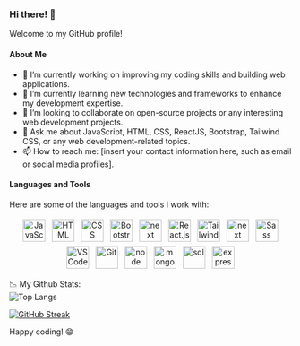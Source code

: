### Hi there! 👋

Welcome to my GitHub profile! 

#### About Me
- 🔭 I’m currently working on improving my coding skills and building web applications.
- 🌱 I’m currently learning new technologies and frameworks to enhance my development expertise.
- 👯 I’m looking to collaborate on open-source projects or any interesting web development projects.
- 💬 Ask me about JavaScript, HTML, CSS, ReactJS, Bootstrap, Tailwind CSS, or any web development-related topics.
- 📫 How to reach me: [insert your contact information here, such as email or social media profiles].


#### Languages and Tools
Here are some of the languages and tools I work with:

<p align="center">
  <img src="https://www.freepnglogos.com/uploads/javascript-png/javascript-vector-logo-yellow-png-transparent-javascript-vector-12.png" alt="JavaScript" height="40" style="vertical-align:top; margin:4px">
  <img src="https://cdn-icons-png.flaticon.com/512/732/732212.png" alt="HTML" height="40" style="vertical-align:top; margin:4px">
  <img src="https://www.skillreactor.io/css.png" alt="CSS" height="40" style="vertical-align:top; margin:4px">
  <img src="https://upload.wikimedia.org/wikipedia/commons/thumb/b/b2/Bootstrap_logo.svg/1200px-Bootstrap_logo.svg.png" alt="Bootstrap" height="40" style="vertical-align:top; margin:4px">
  <img src="https://cdn4.iconfinder.com/data/icons/google-i-o-2016/512/google_firebase-2-512.png" alt="next" height="40" style="vertical-align:top; margin:4px">
  <img src="https://upload.wikimedia.org/wikipedia/commons/thumb/a/a7/React-icon.svg/2300px-React-icon.svg.png" alt="React.js" height="40" style="vertical-align:top; margin:4px">
  <img src="https://upload.wikimedia.org/wikipedia/commons/thumb/d/d5/Tailwind_CSS_Logo.svg/2048px-Tailwind_CSS_Logo.svg.png" alt="Tailwind CSS" height="40" style="vertical-align:top; margin:4px">
  <img src="https://www.datocms-assets.com/75941/1657707878-nextjs_logo.png" alt="next" height="40" style="vertical-align:top; margin:4px">
  <img src="https://upload.wikimedia.org/wikipedia/commons/thumb/9/96/Sass_Logo_Color.svg/1280px-Sass_Logo_Color.svg.png" alt="Sass" height="40" style="vertical-align:top; margin:4px">
  <img src="https://upload.wikimedia.org/wikipedia/commons/thumb/9/9a/Visual_Studio_Code_1.35_icon.svg/2048px-Visual_Studio_Code_1.35_icon.svg.png" alt="VS Code" height="40" style="vertical-align:top; margin:4px">
  <img src="https://git-scm.com/images/logos/downloads/Git-Icon-1788C.png" alt="Git" height="40" style="vertical-align:top; margin:4px">
   <img src="https://cdn.freebiesupply.com/logos/thumbs/2x/nodejs-1-logo.png" alt="node" height="40" style="vertical-align:top; margin:4px">
    <img src="https://www.pngall.com/wp-content/uploads/13/Mongodb-Transparent.png" alt="mongo" height="40" style="vertical-align:top; margin:4px">
  <img src="https://upload.wikimedia.org/wikipedia/commons/8/87/Sql_data_base_with_logo.png" alt="sql" height="40" style="vertical-align:top; margin:4px">

  <img src="https://ajeetchaulagain.com/static/7cb4af597964b0911fe71cb2f8148d64/87351/express-js.png" alt="express" height="40" style="vertical-align:top; margin:4px">
  
</p>

📉 My Github Stats:
<br/>
![Top Langs](https://github-readme-stats.vercel.app/api/top-langs/?username=sellamihouss&show_icons=true&theme=shadow_green)
<br/>

[![GitHub Streak](https://streak-stats.demolab.com/?user=sellamihouss)](https://git.io/streak-stats)
<br/>

Happy coding! 😄

